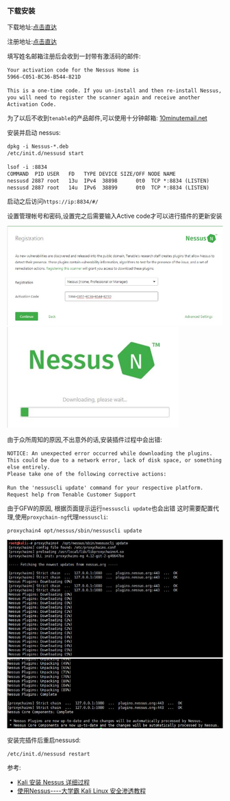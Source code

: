 

### 下载安装

下载地址:[点击直达](https://www.tenable.com/products/nessus/select-your-operating-system#download)

注册地址:[点击直达](https://www.tenable.com/products/nessus-home)

填写姓名邮箱注册后会收到一封带有激活码的邮件:
```
Your activation code for the Nessus Home is 
5966-C051-BC36-B544-821D

This is a one-time code. If you un-install and then re-install Nessus, 
you will need to register the scanner again and receive another Activation Code.
```
为了以后不收到`tenable`的产品邮件,可以使用十分钟邮箱: [10minutemail.net](https://10minutemail.net/readmail.html?mid=QEw81T)

安装并启动 nessus:

```
dpkg -i Nessus-*.deb
/etc/init.d/nessusd start 

lsof -i :8834
COMMAND  PID USER   FD   TYPE DEVICE SIZE/OFF NODE NAME
nessusd 2887 root   13u  IPv4  38898      0t0  TCP *:8834 (LISTEN)
nessusd 2887 root   14u  IPv6  38899      0t0  TCP *:8834 (LISTEN)
```

启动之后访问`https://ip:8834/#/` 

设置管理帐号和密码,设置完之后需要输入Active code才可以进行插件的更新安装

<img src="images/nessus1.jpg" width="800">

<img src="images/nessus2.jpg" width="400">

由于众所周知的原因,不出意外的话,安装插件过程中会出错:

```
NOTICE: An unexpected error occurred while downloading the plugins. 
This could be due to a network error, lack of disk space, or something else entirely. 
Please take one of the following corrective actions:

Run the 'nessuscli update' command for your respective platform.
Request help from Tenable Customer Support
```

由于GFW的原因, 根据页面提示运行`nessuscli update`也会出错
这时需要配置代理,使用`proxychain-ng`代理`nessuscli`:
```
proxychain4 opt/nessus/sbin/nessuscli update
```

<img src="images/nessus4.jpg" width="800">
<img src="images/nessus5.jpg" width="800">

安装完插件后重启nessusd:

```
/etc/init.d/nessusd restart
```

参考:

- [Kali 安装 Nessus 详细过程](http://blog.csdn.net/u012318074/article/details/72354387)
- [使用Nessus----大学霸 Kali Linux 安全渗透教程](https://wizardforcel.gitbooks.io/daxueba-kali-linux-tutorial/content/27.html)

